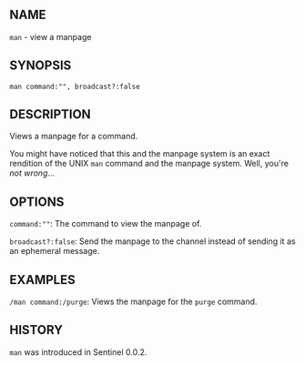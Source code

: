 ## NAME

`man` - view a manpage

## SYNOPSIS

`man command:"", broadcast?:false`

## DESCRIPTION

Views a manpage for a command.

You might have noticed that this and the manpage system is an exact rendition of the UNIX `man` command and the manpage
system. Well, you're _not wrong_...

## OPTIONS

`command:""`: The command to view the manpage of.

`broadcast?:false`: Send the manpage to the channel instead of sending it as an ephemeral message.

## EXAMPLES

`/man command:/purge`: Views the manpage for the `purge` command.

## HISTORY

`man` was introduced in Sentinel 0.0.2.
